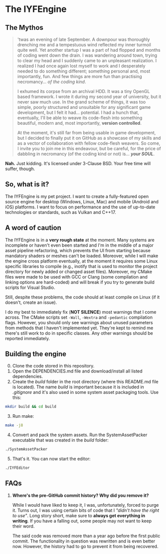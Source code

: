 # The IYFEngine
## The Mythos
> 'twas an evening of late September.  A downpour was thoroughly drenching me and a tempestuous wind reflected my inner turmoil quite well. Yet another startup I was a part of had flopped and months of coding went down the drain. I was wandering around town, trying to clear my head and I suddenly came to an unpleasant realization. I realized I had once again lost myself to work and I desperately needed to do something different; something personal and, most importantly, fun. And few things are more fun than practising necromancy... *of the coding kind*.
>
>I exhumed its corpse from an archival HDD. It was a tiny OpenGL based framework. I wrote it during my second year of university, but it never saw much use. In the grand scheme of things, it was too simple, poorly structured and unsuitable for any significant game development, but I felt it had... potential. I had a hunch that, eventually, I'll be able to weave its code-flesh into something beautiful, modern and, most importantly, **version controlled**.
>
>At the moment, it's still far from being usable in game development, but I decided to finally put it on GitHub as a showcase of my skills and as a vector of collaboration with fellow code-flesh weavers. So come, I invite you to join me in this endeavour, but be careful, for the price of dabbling in necromancy (of the coding kind or not) is... _**your SOUL**_.

**Nah.** Just kidding. It's licensed under 3-Clause BSD. Your free time will suffer, though.

## So, what is it?
The IYFEngine is my pet project. I want to create a fully-featured open source engine for desktop (Windows, Linux, Mac) and mobile (Android and iOS) platforms. I want to focus on performance and the use of up-to-date technologies or standards, such as Vulkan and C++17.

## A word of caution
The IYFEngine is in a **very rough state** at the moment. Many systems are incomplete or haven't even been started and I'm in the middle of a major asset pipeline refactoring, which prevents the UI from starting because mandatory shaders or meshes can't be loaded. Moreover, while I will make the engine cross platform eventually, at the moment it requires some Linux specific libraries to compile (e.g., inotify that is used to monitor the project directory for newly added or changed asset files). Moreover, my CMake files were made to be used with GCC or Clang (some compilation and linking options are hard-coded) and will break if you try to generate build scripts for Visual Studio.

Still, despite these problems, the code should at least compile on Linux (if it doesn't, create an issue).

I do my best to immediately fix (**NOT SILENCE**) most warnings that I come across. The CMake scripts set `-Wall`, `-Wextra` and `-pedantic` compilation flags. However, you should only see warnings about unused parameters from methods that I haven't implemented yet. They're kept to remind me there's still work to do in specific classes. Any other warnings should be reported immediately.

## Building the engine
0. Clone the code stored in this repository.
1. Open the DEPENDENCIES.md file and download/install all listed dependencies.
2. Create the *build* folder in the root directory (where this README.md file is located). The name *build* is important because it is included in *.gitignore* and it's also used in some system asset packaging tools. Use this:

  ```bash
  mkdir build && cd build
  ```

3. Run make:

  ```bash
  make -j8
  ```
4. Convert and pack the system assets. Run the SystemAssetPacker executable that was created in the *build* folder:

  ```bash
  ./SystemAssetPacker
  ```

5. That's it. You can now start the editor:

  ```bash
  ./IYFEditor
  ```

## FAQs
1. **Where's the pre-GitHub commit history? Why did you remove it?**

    While I would have liked to keep it, I was, unfortunately, forced to purge it. Turns out, I was using certain bits of code that I *"didn't have the right to use"*. Long story short, make sure to **always get everything in writing**. If you have a falling out, some people may not want to keep their word.

    The said code was removed more than a year ago before the first public commit. The functionality in question was rewritten and is even better now. However, the history had to go to prevent it from being recovered.
